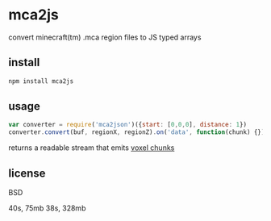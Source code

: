 # mca2js

convert minecraft(tm) .mca region files to JS typed arrays

## install

```js
npm install mca2js
```

## usage

```js
var converter = require('mca2json')({start: [0,0,0], distance: 1})
converter.convert(buf, regionX, regionZ).on('data', function(chunk) {})
```

returns a readable stream that emits [voxel chunks](https://github.com/maxogden/voxel-engine#voxel-interchange-format)

## license

BSD

40s, 75mb
38s, 328mb
